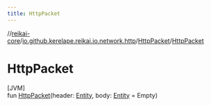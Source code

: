 ```yaml
---
title: HttpPacket
---
```

//[reikai-core](../../../index.html)/[io.github.kerelape.reikai.io.network.http](../index.html)/[HttpPacket](index.html)/[HttpPacket](-http-packet.html)



# HttpPacket



[JVM]\
fun [HttpPacket](-http-packet.html)(header: [Entity](../../io.github.kerelape.reikai.core/-entity/index.html), body: [Entity](../../io.github.kerelape.reikai.core/-entity/index.html) = Empty)




